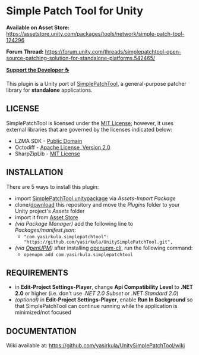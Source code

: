 # Simple Patch Tool for Unity

**Available on Asset Store:** https://assetstore.unity.com/packages/tools/network/simple-patch-tool-124296

**Forum Thread:** https://forum.unity.com/threads/simplepatchtool-open-source-patching-solution-for-standalone-platforms.542465/

**[Support the Developer ☕](https://yasirkula.itch.io/unity3d)**

This plugin is a Unity port of [SimplePatchTool](https://github.com/yasirkula/SimplePatchTool), a general-purpose patcher library for **standalone** applications.

## LICENSE

SimplePatchTool is licensed under the [MIT License](LICENSE); however, it uses external libraries that are governed by the licenses indicated below:

- LZMA SDK - [Public Domain](https://www.7-zip.org/sdk.html)
- Octodiff - [Apache License, Version 2.0](https://github.com/OctopusDeploy/Octodiff/blob/master/LICENSE.txt)
- SharpZipLib - [MIT License](https://github.com/icsharpcode/SharpZipLib/blob/master/LICENSE.txt)

## INSTALLATION

There are 5 ways to install this plugin:

- import [SimplePatchTool.unitypackage](https://github.com/yasirkula/UnitySimplePatchTool/releases) via *Assets-Import Package*
- clone/[download](https://github.com/yasirkula/UnitySimplePatchTool/archive/master.zip) this repository and move the *Plugins* folder to your Unity project's *Assets* folder
- import it from [Asset Store](https://assetstore.unity.com/packages/tools/network/simple-patch-tool-124296)
- *(via Package Manager)* add the following line to *Packages/manifest.json*:
  - `"com.yasirkula.simplepatchtool": "https://github.com/yasirkula/UnitySimplePatchTool.git",`
- *(via [OpenUPM](https://openupm.com))* after installing [openupm-cli](https://github.com/openupm/openupm-cli), run the following command:
  - `openupm add com.yasirkula.simplepatchtool`

## REQUIREMENTS

- in **Edit-Project Settings-Player**, change **Api Compatibility Level** to **.NET 2.0** or higher (i.e. don't use *.NET 2.0 Subset* or *.NET Standard 2.0*)
- *(optional)* in **Edit-Project Settings-Player**, enable **Run In Background** so that SimplePatchTool can continue running while the application is minimized/not focused

## DOCUMENTATION

Wiki available at: https://github.com/yasirkula/UnitySimplePatchTool/wiki